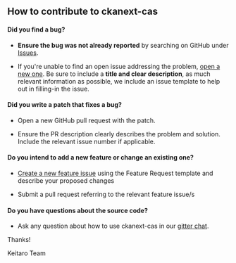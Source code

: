 ## How to contribute to ckanext-cas

#### **Did you find a bug?**

* **Ensure the bug was not already reported** by searching on GitHub under [Issues](https://github.com/keitaroinc/ckanext-cas/issues).

* If you're unable to find an open issue addressing the problem, [open a new one](https://github.com/keitaroinc/ckanext-cas/issues/new). Be sure to include a **title and clear description**, as much relevant information as possible, we include an issue template to help out in filling-in the issue.

#### **Did you write a patch that fixes a bug?**

* Open a new GitHub pull request with the patch.

* Ensure the PR description clearly describes the problem and solution. Include the relevant issue number if applicable.

#### **Do you intend to add a new feature or change an existing one?**

* [Create a new feature issue](https://github.com/keitaroinc/ckanext-cas/issues/new) using the Feature Request template and describe your proposed changes

* Submit a pull request referring to the relevant feature issue/s

#### **Do you have questions about the source code?**

* Ask any question about how to use ckanext-cas in our [gitter chat](https://gitter.im/keitaroinc/ckan).

Thanks!

Keitaro Team
